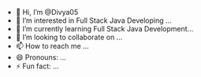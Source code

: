 - 👋 Hi, I’m @Divya05
- 👀 I’m interested in Full Stack Java Developing ...
- 🌱 I’m currently learning Full Stack Java Development...
- 💞️ I’m looking to collaborate on ...
- 📫 How to reach me ...
- 😄 Pronouns: ...
- ⚡ Fun fact: ...

<!---
Divya050403/Divya050403 is a ✨ special ✨ repository because its `README.md` (this file) appears on your GitHub profile.
You can click the Preview link to take a look at your changes.
--->
